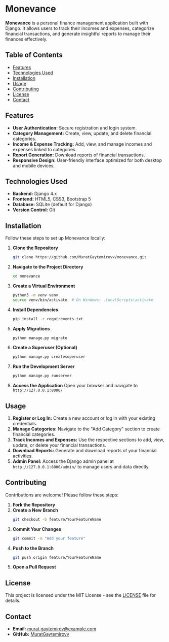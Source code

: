 # Monevance

**Monevance** is a personal finance management application built with Django. It allows users to track their incomes and expenses, categorize financial transactions, and generate insightful reports to manage their finances effectively.

## Table of Contents

- [Features](#features)
- [Technologies Used](#technologies-used)
- [Installation](#installation)
- [Usage](#usage)
- [Contributing](#contributing)
- [License](#license)
- [Contact](#contact)

## Features

- **User Authentication:** Secure registration and login system.
- **Category Management:** Create, view, update, and delete financial categories.
- **Income & Expense Tracking:** Add, view, and manage incomes and expenses linked to categories.
- **Report Generation:** Download reports of financial transactions.
- **Responsive Design:** User-friendly interface optimized for both desktop and mobile devices.

## Technologies Used

- **Backend:** Django 4.x
- **Frontend:** HTML5, CSS3, Bootstrap 5
- **Database:** SQLite (default for Django)
- **Version Control:** Git

## Installation

Follow these steps to set up Monevance locally:

1. **Clone the Repository**
   ```bash
   git clone https://github.com/MuratGaytemirovv/monevance.git
   ```

2. **Navigate to the Project Directory**
   ```bash
   cd monevance
   ```

3. **Create a Virtual Environment**
   ```bash
   python3 -m venv venv
   source venv/bin/activate  # On Windows: .\env\Scripts\activate
   ```

4. **Install Dependencies**
   ```bash
   pip install -r requirements.txt
   ```

5. **Apply Migrations**
   ```bash
   python manage.py migrate
   ```

6. **Create a Superuser (Optional)**
   ```bash
   python manage.py createsuperuser
   ```

7. **Run the Development Server**
   ```bash
   python manage.py runserver
   ```

8. **Access the Application**
   Open your browser and navigate to `http://127.0.0.1:8000/`

## Usage

1. **Register or Log In:** Create a new account or log in with your existing credentials.
2. **Manage Categories:** Navigate to the "Add Category" section to create financial categories.
3. **Track Incomes and Expenses:** Use the respective sections to add, view, update, or delete your financial transactions.
4. **Download Reports:** Generate and download reports of your financial activities.
5. **Admin Panel:** Access the Django admin panel at `http://127.0.0.1:8000/admin/` to manage users and data directly.

## Contributing

Contributions are welcome! Please follow these steps:

1. **Fork the Repository**
2. **Create a New Branch**
   ```bash
   git checkout -b feature/YourFeatureName
   ```
3. **Commit Your Changes**
   ```bash
   git commit -m "Add your feature"
   ```
4. **Push to the Branch**
   ```bash
   git push origin feature/YourFeatureName
   ```
5. **Open a Pull Request**

## License

This project is licensed under the MIT License - see the [LICENSE](LICENSE) file for details.

## Contact

- **Email:** murat.gaytemirov@example.com
- **GitHub:** [MuratGaytemirovv](https://github.com/MuratGaytemirovv)


 
